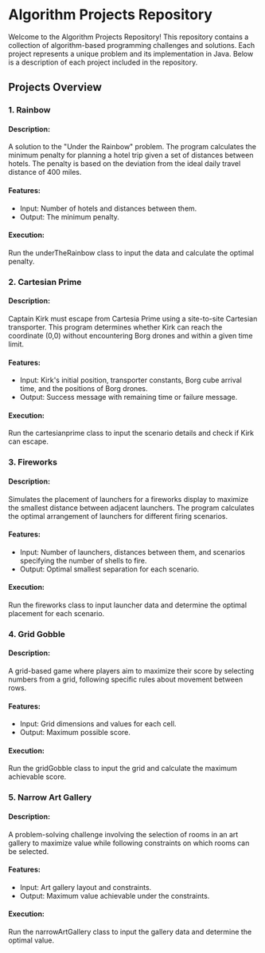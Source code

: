 # Algorithm Projects Repository
Welcome to the Algorithm Projects Repository! This repository contains a collection of algorithm-based programming challenges and solutions. Each project represents a unique problem and its implementation in Java. Below is a description of each project included in the repository.

## Projects Overview
### 1. Rainbow
#### Description:
A solution to the "Under the Rainbow" problem. The program calculates the minimum penalty for planning a hotel trip given a set of distances between hotels. The penalty is based on the deviation from the ideal daily travel distance of 400 miles.

#### Features:

* Input: Number of hotels and distances between them.
* Output: The minimum penalty.
#### Execution:
Run the underTheRainbow class to input the data and calculate the optimal penalty.

### 2. Cartesian Prime
#### Description:
Captain Kirk must escape from Cartesia Prime using a site-to-site Cartesian transporter. This program determines whether Kirk can reach the coordinate (0,0) without encountering Borg drones and within a given time limit.

#### Features:

* Input: Kirk's initial position, transporter constants, Borg cube arrival time, and the positions of Borg drones.
* Output: Success message with remaining time or failure message.
#### Execution:
Run the cartesianprime class to input the scenario details and check if Kirk can escape.

### 3. Fireworks
#### Description:
Simulates the placement of launchers for a fireworks display to maximize the smallest distance between adjacent launchers. The program calculates the optimal arrangement of launchers for different firing scenarios.

#### Features:

* Input: Number of launchers, distances between them, and scenarios specifying the number of shells to fire.
* Output: Optimal smallest separation for each scenario.
#### Execution:
Run the fireworks class to input launcher data and determine the optimal placement for each scenario.

### 4. Grid Gobble
#### Description:
A grid-based game where players aim to maximize their score by selecting numbers from a grid, following specific rules about movement between rows.

#### Features:

* Input: Grid dimensions and values for each cell.
* Output: Maximum possible score.
#### Execution:
Run the gridGobble class to input the grid and calculate the maximum achievable score.

### 5. Narrow Art Gallery
#### Description:
A problem-solving challenge involving the selection of rooms in an art gallery to maximize value while following constraints on which rooms can be selected.

#### Features:

* Input: Art gallery layout and constraints.
* Output: Maximum value achievable under the constraints.
#### Execution:
Run the narrowArtGallery class to input the gallery data and determine the optimal value.
